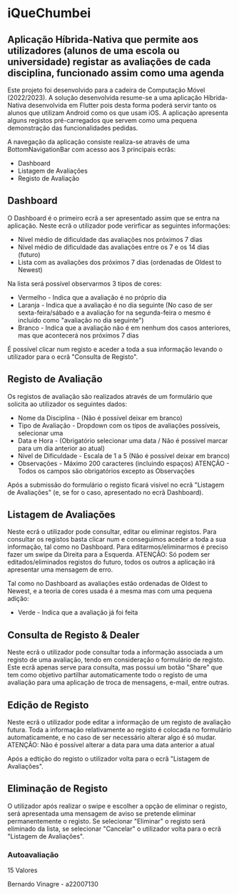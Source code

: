 # iQueChumbei

## Aplicação Híbrida-Nativa que permite aos utilizadores (alunos de uma escola ou universidade) registar as avaliações de cada disciplina, funcionado assim como uma agenda

Este projeto foi desenvolvido para a cadeira de Computação Móvel (2022/2023). A solução desenvolvida resume-se a uma aplicação Híbrida-Nativa desenvolvida em Flutter pois desta forma poderá servir tanto os alunos que utilizam Android como os que usam iOS.
A aplicação apresenta alguns registos pré-carregados que servem como uma pequena demonstração das funcionalidades pedidas. 

A navegação da aplicação consiste realiza-se através de uma BottomNavigationBar com acesso aos 3 principais ecrãs:
* Dashboard
* Listagem de Avaliações
* Registo de Avaliação

## Dashboard
O Dashboard é o primeiro ecrã a ser apresentado assim que se entra na aplicação. Neste ecrã o utilizador pode verirficar as seguintes informações:
* Nível médio de dificuldade das avaliações nos próximos 7 dias
* Nível médio de dificuldade das avaliações entre os 7 e os 14 dias (futuro)
* Lista com as avaliações dos próximos 7 dias (ordenadas de Oldest to Newest)

Na lista será possível observarmos 3 tipos de cores:
* Vermelho - Indica que a avaliação é no próprio dia
* Laranja - Indica que a avaliação é no dia seguinte (No caso de ser sexta-feira/sábado e a avaliação for na segunda-feira o mesmo é incluido como "avaliação no dia seguinte")
* Branco - Indica que a avaliação não é em nenhum dos casos anteriores, mas que acontecerá nos próximos 7 dias

É possível clicar num registo e aceder a toda a sua informação levando o utilizador para o ecrã "Consulta de Registo".

## Registo de Avaliação
Os registos de avaliação são realizados através de um formulário que solicita ao utilizador os seguintes dados:
* Nome da Disciplina - (Não é possível deixar em branco)
* Tipo de Avaliação - Dropdown com os tipos de avaliações possíveis, selecionar uma
* Data e Hora - (Obrigatório selecionar uma data / Não é possivel marcar para um dia anterior ao atual)
* Nível de Dificuldade - Escala de 1 a 5 (Não é possível deixar em branco)
* Observações - Máximo 200 caracteres (incluindo espaços)
ATENÇÃO - Todos os campos são obrigatórios excepto as Observações

Após a submissão do formulário o registo ficará visivel no ecrã "Listagem de Avaliações" (e, se for o caso, apresentado no ecrã Dashboard).

## Listagem de Avaliações
Neste ecrã o utilizador pode consultar, editar ou eliminar registos.
Para consultar os registos basta clicar num e conseguimos aceder a toda a sua informação, tal como no Dashboard.
Para editarmos/eliminarmos é preciso fazer um swipe da Direita para a Esquerda.
ATENÇÃO: Só podem ser editados/eliminados registos do futuro, todos os outros a aplicação irá apresentar uma mensagem de erro.

Tal como no Dashboard as avaliações estão ordenadas de Oldest to Newest, e a teoria de cores usada é a mesma mas com uma pequena adição:
* Verde - Indica que a avaliação já foi feita

## Consulta de Registo & Dealer
Neste ecrã o utilizador pode consultar toda a informação associada a um registo de uma avaliação, tendo em consideração o formulário de registo.
Este ecrã apenas serve para consulta, mas possui um botão "Share" que tem como objetivo partilhar automaticamente todo o registo de uma avaliação para uma aplicação de troca de mensagens, e-mail, entre outras.

## Edição de Registo
Neste ecrã o utilizador pode editar a informação de um registo de avaliação futura.
Toda a informação relativamente ao registo é colocada no formulário automaticamente, e no caso de ser necessário alterar algo é só mudar.
ATENÇÃO: Não é possível alterar a data para uma data anterior a atual

Após a edtição do registo o utilizador volta para o ecrã "Listagem de Avaliações".

## Eliminação de Registo
O utilizador após realizar o swipe e escolher a opção de eliminar o registo, será apresentada uma mensagem de aviso se pretende eliminar permanentemente o registo. Se selecionar "Eliminar" o registo será eliminado da lista, se selecionar "Cancelar" o utilizador volta para o ecrã "Listagem de Avaliações".


### Autoavaliação 
15 Valores

Bernardo Vinagre - a22007130

